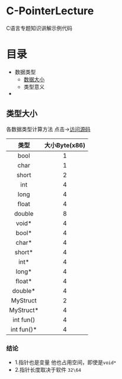 # C-PointerLecture
C语言专题知识讲解示例代码
 # 目录
 * 数据类型
 	* [数据大小](#类型大小)
 	* 类型意义
 * 
 ## 类型大小
   各数据类型计算方法  点击->[访问源码](C-PointerLecture/1.类型大小)
   
| 类型 | 大小Byte(x86) |
|:------:|:-----------:|
| bool   |  1      |
| char   |  1      |
| short  |  2      |
| int    |  4      |
| long   |  4      |
| float  |  4      |
| double  | 8      |
| void*   | 4      |
| bool*   | 4      |
| char*   | 4      |
| short*  | 4      |
| int*    | 4      |
| long*   | 4      |
| float*  | 4      |
| double* | 4      |
| MyStruct    |    2   |
| MyStruct*   |    4   |
| int fun()   |    4   |
| int fun()*  |    4   |
### 结论
- 1.指针也是变量 他也占用空间，即使是`void* `
- 2.指针长度取决于软件 `32\64` 
